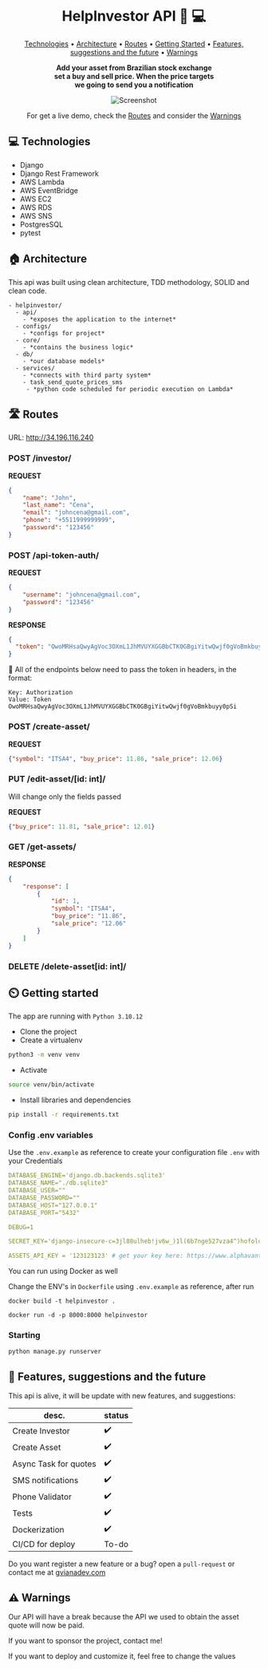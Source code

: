 <h1 align="center" style="font-weight: bold;">HelpInvestor API 💸 💻</h1>

<p align="center">
 <a href="#technologies">Technologies</a> • 
<a href="#architecture">Architecture</a> •
 <a href="#routes">Routes</a> •
 <a href="#started">Getting Started</a> • 
 <a href="#future">Features, suggestions and the future</a> •
 <a href="#warnings">Warnings</a>
</p>

<p align="center">
    <b>Add your asset from Brazilian stock exchange<br> set a buy and sell price.
When the price targets<br> we going to send you a notification</b>
</p>

<p align="center">
  <img src="https://github.com/guirlviana/helpinvestor/assets/65058505/b05b0253-ba69-4f44-a677-3f5049489573" alt="Screenshot" />
</p>

<p align="center">
 For get a live demo, check the <a href="#routes">Routes</a> and consider the <a href="#warnings">Warnings</a>
</p>


<h2 id="technologies">💻 Technologies</h2>

- Django
- Django Rest Framework
- AWS Lambda
- AWS EventBridge
- AWS EC2
- AWS RDS
- AWS SNS
- PostgresSQL
- pytest

<h2 id="architecture">🏠 Architecture</h2>

<p>This api was built using clean architecture, TDD methodology, SOLID and clean code.</p>

```
- helpinvestor/
  - api/
    - *exposes the application to the internet*
  - configs/
    - *configs for project*
  - core/
    - *contains the business logic*
  - db/
    - *our database models*
  - services/
    - *connects with third party system*
    - task_send_quote_prices_sms
     - *python code scheduled for periodic execution on Lambda*
```

<h2 id="routes">🛣️ Routes</h2>

URL: http://34.196.116.240

<h3>POST /investor/</h3>

**REQUEST**
```json
{
    "name": "John",
    "last_name": "Cena",
    "email": "johncena@gmail.com",
    "phone": "+5511999999999",
    "password": "123456"
}
```
<h3>POST /api-token-auth/</h3>

**REQUEST**
```json
{
    "username": "johncena@gmail.com",   
    "password": "123456"
}
```

**RESPONSE**
```json
{
  "token": "OwoMRHsaQwyAgVoc3OXmL1JhMVUYXGGBbCTK0GBgiYitwQwjf0gVoBmkbuyy0pSi"
}
```

<p>🚨 All of the endpoints below need to pass the token in headers, in the format:</p>

```
Key: Authorization
Value: Token OwoMRHsaQwyAgVoc3OXmL1JhMVUYXGGBbCTK0GBgiYitwQwjf0gVoBmkbuyy0pSi
```

<h3>POST /create-asset/</h3>

**REQUEST**
```json
{"symbol": "ITSA4", "buy_price": 11.86, "sale_price": 12.06}
```

<h3>PUT /edit-asset/[id: int]/</h3>

Will change only the fields passed

**REQUEST**
```json
{"buy_price": 11.81, "sale_price": 12.01}
```

<h3>GET /get-assets/</h3>

**RESPONSE**
```json
{
    "response": [
        {
            "id": 1,
            "symbol": "ITSA4",
            "buy_price": "11.86",
            "sale_price": "12.06"
        }
    ]
}
```

<h3>DELETE /delete-asset[id: int]/</h3>

<h2 id="started">⏲️ Getting started</h2>

The app are running with `Python 3.10.12`

- Clone the project
- Create a virtualenv

```bash
python3 -m venv venv
```
- Activate
  
```bash
source venv/bin/activate
```

- Install libraries and dependencies

```bash
pip install -r requirements.txt
```

<h3>Config .env variables</h2>

Use the `.env.example` as reference to create your configuration file `.env` with your Credentials

```yaml
DATABASE_ENGINE='django.db.backends.sqlite3'
DATABASE_NAME="./db.sqlite3"
DATABASE_USER=""
DATABASE_PASSWORD=""
DATABASE_HOST="127.0.0.1"
DATABASE_PORT="5432"

DEBUG=1

SECRET_KEY='django-insecure-c=3jl88ulheb!jv6w_)1l(6b7nge527vza4^)hofolc43f1+wh'

ASSETS_API_KEY = '123123123' # get your key here: https://www.alphavantage.co/
```

You can run using Docker as well

Change the ENV's in `Dockerfile` using `.env.example` as reference, after run

```
docker build -t helpinvestor .
```
```
docker run -d -p 8000:8000 helpinvestor
```

<h3>Starting</h3>

```bash
python manage.py runserver
```

<h2 id="future">🚀 Features, suggestions and the future</h2>
<p>This api is alive, it will be update with new features, and suggestions:</p>

| desc.           | status |
|-----------------|--------|
| Create Investor | ✔️   |
| Create Asset    | ✔️   |
| Async Task for quotes | ✔️   |
| SMS notifications | ✔️ |
| Phone Validator | ✔️  |
| Tests | ✔️  |
| Dockerization | ✔️  |
| CI/CD for deploy | To-do  |


Do you want register a new feature or a bug? open a `pull-request` or contact me at [gvianadev.com](https://gvianadev.com)

<h2 id="warnings">⚠️ Warnings</h2>

Our API will have a break because the API we used to obtain the asset quote will now be paid.

If you want to sponsor the project, contact me!

<p>If you want to deploy and customize it, feel free to change the values</p>
